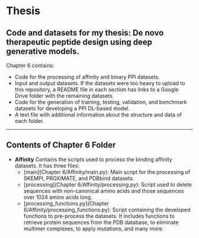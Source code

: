 # Thesis
Code and datasets for my thesis: De novo therapeutic peptide design using deep generative models.
---

Chapter 6 contains:
* Code for the processing of affinity and binary PPI datasets.
* Input and output datasets. If the datasets were too heavy to upload to this repository, a README file in each section has links to a Google Drive folder with the remaining datasets.
* Code for the generation of training, testing, validation, and benchmark datasets for developing a PPI DL-based model.
* A text file with additional information about the structure and data of each folder. 

---
## Contents of Chapter 6 Folder


* **Affinity**
    Contains the scripts used to process the binding affinity datasets. It has three files:
    * [main](Chapter 6/Affinity/main.py): Main script for the processing of SKEMPI, PROXiMATE, and PDBbind datasets.
    * [processing](Chapter 6/Affinity/processing.py): Script used to delete sequences with non-canonical amino acids and those sequences over 1024 amino acids long. 
    * [processing_functions.py](Chapter 6/Affinity/processing_functions.py): Script containing the developed functions to pre-process the datasets. It includes functions to retrieve protein sequences from the PDB database, to eliminate multimer complexes, to apply mutations, and many more. 
